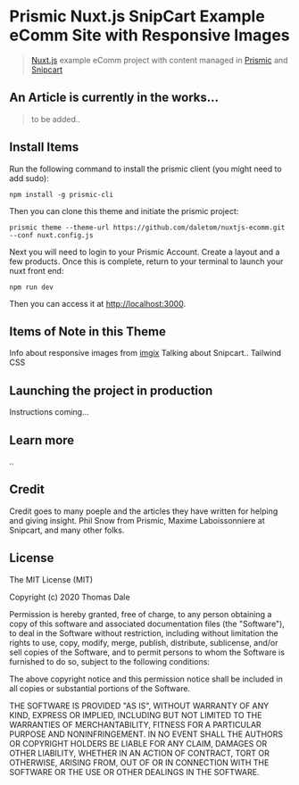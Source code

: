 # Prismic Nuxt.js SnipCart Example eComm Site with Responsive Images

> [Nuxt.js](https://nuxtjs.org) example eComm project with content managed in [Prismic](https://prismic.io) and [Snipcart](https://snipcart.com)

## An Article is currently in the works...

> to be added..


## Install Items

Run the following command to install the prismic client (you might need to add sudo):

``` 
npm install -g prismic-cli
```
Then you can clone this theme and initiate the prismic project:

```
prismic theme --theme-url https://github.com/daletom/nuxtjs-ecomm.git --conf nuxt.config.js
```

Next you will need to login to your Prismic Account.  Create a layout and a few products.  Once this is complete, return to your terminal to launch your nuxt front end:

```
npm run dev
```

Then you can access it at [http://localhost:3000](http://localhost:3000).

## Items of Note in this Theme

Info about responsive images from [imgix](https://www.imgix.com)
Talking about Snipcart..
Tailwind CSS

## Launching the project in production

Instructions coming...

## Learn more

..

## Credit
Credit goes to many poeple and the articles they have written for helping and giving insight. Phil Snow from Prismic, Maxime Laboissonniere at Snipcart, and many other folks.

## License

The MIT License (MIT)

Copyright (c) 2020 Thomas Dale

Permission is hereby granted, free of charge, to any person obtaining a copy of this software and associated documentation files (the "Software"), to deal in the Software without restriction, including without limitation the rights to use, copy, modify, merge, publish, distribute, sublicense, and/or sell copies of the Software, and to permit persons to whom the Software is furnished to do so, subject to the following conditions:

The above copyright notice and this permission notice shall be included in all copies or substantial portions of the Software.

THE SOFTWARE IS PROVIDED "AS IS", WITHOUT WARRANTY OF ANY KIND, EXPRESS OR IMPLIED, INCLUDING BUT NOT LIMITED TO THE WARRANTIES OF MERCHANTABILITY, FITNESS FOR A PARTICULAR PURPOSE AND NONINFRINGEMENT. IN NO EVENT SHALL THE AUTHORS OR COPYRIGHT HOLDERS BE LIABLE FOR ANY CLAIM, DAMAGES OR OTHER LIABILITY, WHETHER IN AN ACTION OF CONTRACT, TORT OR OTHERWISE, ARISING FROM, OUT OF OR IN CONNECTION WITH THE SOFTWARE OR THE USE OR OTHER DEALINGS IN THE SOFTWARE.
